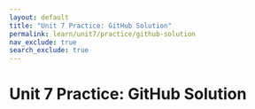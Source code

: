 ```yaml
---
layout: default
title: "Unit 7 Practice: GitHub Solution"
permalink: learn/unit7/practice/github-solution
nav_exclude: true
search_exclude: true
---
```


# Unit 7 Practice: GitHub Solution


